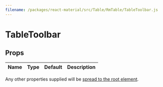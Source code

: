 ```yaml
---
filename: /packages/react-material/src/Table/RmTable/TableToolbar.js
---
```


<!--- This documentation is automatically generated, do not try to edit it. -->

# TableToolbar



## Props

| Name | Type | Default | Description |
|:-----|:-----|:--------|:------------|

Any other properties supplied will be [spread to the root element](/guides/api#spread).

